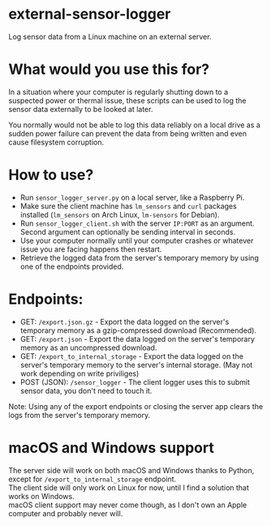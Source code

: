 # external-sensor-logger
Log sensor data from a Linux machine on an external server.

# What would you use this for?
In a situation where your computer is regularly shutting down to a suspected power or thermal issue, 
these scripts can be used to log the sensor data externally to be looked at later.  

You normally would not be able to log this data reliably on a local drive as a sudden power failure can prevent 
the data from being written and even cause filesystem corruption.

# How to use?
- Run `sensor_logger_server.py` on a local server, like a Raspberry Pi.
- Make sure the client machine has `lm_sensors` and `curl` packages installed (`lm_sensors` on Arch Linux, `lm-sensors` for Debian).
- Run `sensor_logger_client.sh` with the server `IP:PORT` as an argument. Second argument can optionally be sending interval in seconds.
- Use your computer normally until your computer crashes or whatever issue you are facing happens then restart.
- Retrieve the logged data from the server's temporary memory by using one of the endpoints provided.

# Endpoints:
- GET: `/export.json.gz` - Export the data logged on the server's temporary memory as a gzip-compressed download (Recommended).
- GET: `/export.json` - Export the data logged on the server's temporary memory as an uncompressed download.
- GET: `/export_to_internal_storage` - Export the data logged on the server's temporary memory to the server's internal storage. (May not work depending on write priviliges)
- POST (JSON): `/sensor_logger` - The client logger uses this to submit sensor data, you don't need to touch it.

Note: Using any of the export endpoints or closing the server app clears the logs from the server's temporary memory.

# macOS and Windows support
The server side will work on both macOS and Windows thanks to Python, except for `/export_to_internal_storage` endpoint.  
The client side will only work on Linux for now, until I find a solution that works on Windows.  
macOS client support may never come though, as I don't own an Apple computer and probably never will.
